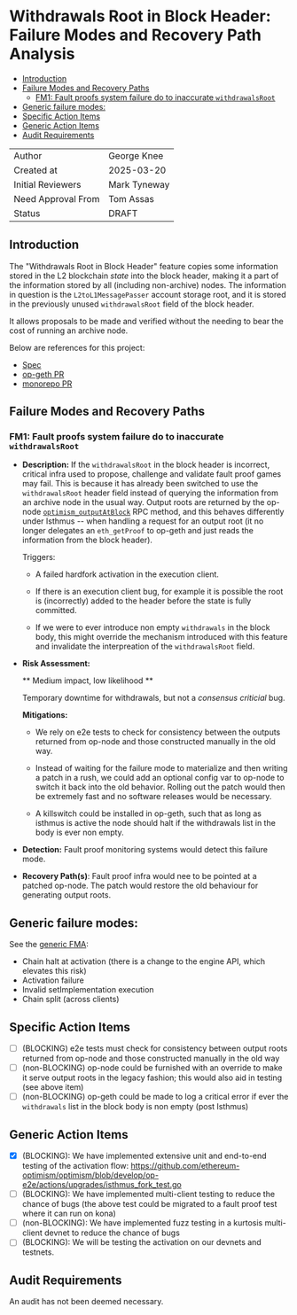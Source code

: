 # Withdrawals Root in Block Header: Failure Modes and Recovery Path Analysis

<!-- START doctoc generated TOC please keep comment here to allow auto update -->
<!-- DON'T EDIT THIS SECTION, INSTEAD RE-RUN doctoc TO UPDATE -->

- [Introduction](#introduction)
- [Failure Modes and Recovery Paths](#failure-modes-and-recovery-paths)
  - [FM1: Fault proofs system failure do to inaccurate `withdrawalsRoot`](#fm1-fault-proofs-system-failure-do-to-inaccurate-withdrawalsroot)
- [Generic failure modes:](#generic-failure-modes)
- [Specific Action Items](#specific-action-items)
- [Generic Action Items](#generic-action-items)
- [Audit Requirements](#audit-requirements)

<!-- END doctoc generated TOC please keep comment here to allow auto update -->

|                    |                                                    |
| ------------------ | -------------------------------------------------- |
| Author             | George Knee                                        |
| Created at         | 2025-03-20                                         |
| Initial Reviewers  | Mark Tyneway                                       |
| Need Approval From | Tom Assas                                          |
| Status             | DRAFT                                              |

## Introduction

The "Withdrawals Root in Block Header" feature copies some information stored in the L2 blockchain _state_ into the block header, making it a part of the information stored by all (including non-archive) nodes. The information in question is the `L2toL1MessagePasser` account storage root, and it is stored in the previously unused `withdrawalsRoot` field of the block header. 

It allows proposals to be made and verified without the needing to bear the cost of running an archive node.

Below are references for this project:
- [Spec](https://specs.optimism.io/protocol/isthmus/exec-engine.html#l2tol1messagepasser-storage-root-in-header)
- [op-geth PR](https://github.com/ethereum-optimism/op-geth/pull/451)
- [monorepo PR](https://github.com/ethereum-optimism/optimism/pull/13962)

## Failure Modes and Recovery Paths

### FM1: Fault proofs system failure do to inaccurate `withdrawalsRoot`

- **Description:** 
  If the `withdrawalsRoot` in the block header is incorrect, critical infra used to propose, challenge and validate fault proof games may fail. This is because it has already been switched to use the `withdrawalsRoot` header field instead of querying the information from an archive node in the usual way. Output roots are returned by the op-node [`optimism_outputAtBlock`](https://docs.optimism.io/operators/node-operators/json-rpc#optimism_outputatblock) RPC method, and this behaves differently under Isthmus -- when handling a request for an output root (it no longer delegates an `eth_getProof` to op-geth and just reads the information from the block header).
  
  Triggers: 
  
  * A failed hardfork activation in the execution client.

  * If there is an execution client bug, for example it is possible the root is (incorrectly) added to the header before the state is fully committed. 

  * If we were to ever introduce non empty `withdrawals` in the block body, this might override the mechanism introduced with this feature and invalidate the interpreation of the `withdrawalsRoot` field. 

- **Risk Assessment:**

  ** Medium impact, low likelihood ** 
  
  Temporary downtime for withdrawals, but not a _consensus criticial_ bug.

  **Mitigations:**
  * We rely on e2e tests to check for consistency between the outputs returned from op-node and those constructed manually in the old way.

  * Instead of waiting for the failure mode to materialize and then writing a patch in a rush, we could add an optional config var to op-node to switch it back into the old behavior. Rolling out the patch would then be extremely fast and no software releases would be necessary.

  * A killswitch could be installed in op-geth, such that as long as isthmus is active the node should halt if the withdrawals list in the body is ever non empty.

- **Detection:** 
  Fault proof monitoring systems would detect this failure mode.

- **Recovery Path(s)**:
  Fault proof infra would nee to be pointed at a patched op-node. The patch would restore the old behaviour for generating output roots.


## Generic failure modes: 
See the [generic FMA](./fma-generic-hardfork.md):
* Chain halt at activation (there is a change to the engine API, which elevates this risk)
* Activation failure
* Invalid setImplementation execution
* Chain split (across clients)

## Specific Action Items
- [ ] (BLOCKING) e2e tests must check for consistency between output roots returned from op-node and those constructed manually in the old way
- [ ] (non-BLOCKING) op-node could be furnished with an override to make it serve output roots in the legacy fashion; this would also aid in testing (see above item)
- [ ] (non-BLOCKING) op-geth could be made to log a critical error if ever the `withdrawals` list in the block body is non empty (post Isthmus)

## Generic Action Items
- [x] (BLOCKING): We have implemented extensive unit and end-to-end testing of the activation flow: https://github.com/ethereum-optimism/optimism/blob/develop/op-e2e/actions/upgrades/isthmus_fork_test.go
- [ ] (BLOCKING): We have implemented multi-client testing to reduce the chance of bugs (the above test could be migrated to a fault proof test where it can run on kona)
- [ ] (non-BLOCKING): We have implemented fuzz testing in a kurtosis multi-client devnet to reduce the chance of bugs
- [ ] (BLOCKING): We will be testing the activation on our devnets and testnets.

## Audit Requirements

An audit has not been deemed necessary.
